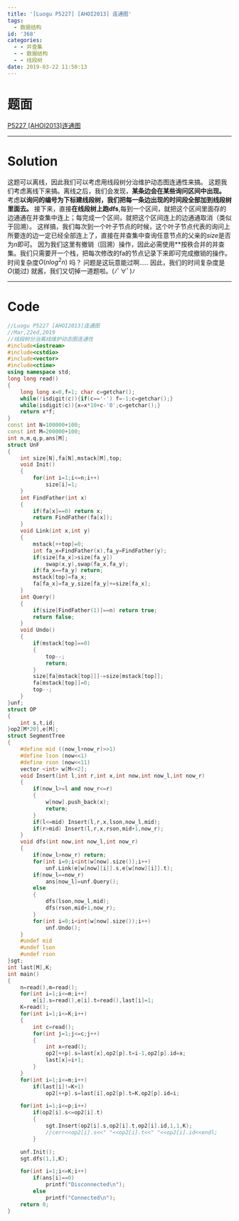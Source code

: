 ```yaml
---
title: '[Luogu P5227] [AHOI2013] 连通图'
tags:
  - 数据结构
id: '368'
categories:
  - - 并查集
  - - 数据结构
  - - 线段树
date: 2019-03-22 11:50:13
---
```


# 题面

[P5227 \[AHOI2013\]连通图](https://www.luogu.org/problemnew/show/P5227)

* * *

# Solution

这题可以离线，因此我们可以考虑用线段树分治维护动态图连通性来搞。 这题我们考虑离线下来搞。离线之后，我们会发现，**某条边会在某些询问区间中出现。** 考虑**以询问的编号为下标建线段树，我们把每一条边出现的时间段全部加到线段树里面去。** 接下来，直接**在线段树上跑dfs**,每到一个区间，就把这个区间里面存的边通通在并查集中连上；每完成一个区间，就把这个区间连上的边通通取消（类似于回溯）。 这样搞，我们每次到一个叶子节点的时候，这个叶子节点代表的询问上所要连的边一定已经全部连上了，直接在并查集中查询任意节点的父亲的$size$是否为$n$即可。 因为我们这里有撤销（回溯）操作，因此必需使用\*\*按秩合并的并查集。我们只需要开一个栈，把每次修改的fa的节点记录下来即可完成撤销的操作。 时间复杂度$O(nlog^2n)$ 吗？ 问题是这玩意能过啊..... 因此，我们的时间复杂度是$O($能过$)$ 就酱，我们又切掉一道题啦。(ﾉﾟ∀ﾟ)ﾉ

* * *

# Code

```cpp
//Luogu P5227 [AHOI2013]连通图
//Mar,22ed,2019
//线段树分治离线维护动态图连通性
#include<iostream>
#include<cstdio>
#include<vector>
#include<ctime>
using namespace std;
long long read()
{
    long long x=0,f=1; char c=getchar();
    while(!isdigit(c)){if(c=='-') f=-1;c=getchar();}
    while(isdigit(c)){x=x*10+c-'0';c=getchar();}
    return x*f;
}
const int N=100000+100;
const int M=200000+100;
int n,m,q,p,ans[M];
struct UnF
{   
    int size[N],fa[N],mstack[M],top;
    void Init()
    {
        for(int i=1;i<=n;i++)
            size[i]=1;
    }
    int FindFather(int x)
    {
        if(fa[x]==0) return x;
        return FindFather(fa[x]);
    }
    void Link(int x,int y)
    {
        mstack[++top]=0;
        int fa_x=FindFather(x),fa_y=FindFather(y);
        if(size[fa_x]>size[fa_y]) 
            swap(x,y),swap(fa_x,fa_y);
        if(fa_x==fa_y) return;
        mstack[top]=fa_x;   
        fa[fa_x]=fa_y,size[fa_y]+=size[fa_x];
    }
    int Query()
    {
        if(size[FindFather(1)]==n) return true;
        return false;
    }
    void Undo()
    {
        if(mstack[top]==0)
        {
            top--;
            return;
        }
        size[fa[mstack[top]]]-=size[mstack[top]];
        fa[mstack[top]]=0;
        top--;
    }
}unf;
struct OP
{
    int s,t,id;
}op2[M*20],e[M];
struct SegmentTree
{
    #define mid ((now_l+now_r)>>1)
    #define lson (now<<1)
    #define rson (now<<11)
    vector <int> w[M<<2];
    void Insert(int l,int r,int x,int now,int now_l,int now_r)
    {
        if(now_l>=l and now_r<=r)
        {
            w[now].push_back(x);
            return;
        }
        if(l<=mid) Insert(l,r,x,lson,now_l,mid);
        if(r>mid) Insert(l,r,x,rson,mid+1,now_r);
    }
    void dfs(int now,int now_l,int now_r)
    {
        if(now_l>now_r) return;
        for(int i=0;i<int(w[now].size());i++)
            unf.Link(e[w[now][i]].s,e[w[now][i]].t);
        if(now_l==now_r)
            ans[now_l]=unf.Query();
        else
        {
            dfs(lson,now_l,mid);
            dfs(rson,mid+1,now_r);
        }
        for(int i=0;i<int(w[now].size());i++)
            unf.Undo();
    }
    #undef mid
    #undef lson
    #undef rson
}sgt;
int last[M],K;
int main()
{
    n=read(),m=read();
    for(int i=1;i<=m;i++)
        e[i].s=read(),e[i].t=read(),last[i]=1;
    K=read();
    for(int i=1;i<=K;i++)
    {
        int c=read();
        for(int j=1;j<=c;j++)
        {
            int x=read();
            op2[++p].s=last[x],op2[p].t=i-1,op2[p].id=x;
            last[x]=i+1;
        }
    }
    for(int i=1;i<=m;i++)
        if(last[i]!=K+1)
            op2[++p].s=last[i],op2[p].t=K,op2[p].id=i;

    for(int i=1;i<=p;i++)
        if(op2[i].s<=op2[i].t)
        {
            sgt.Insert(op2[i].s,op2[i].t,op2[i].id,1,1,K);
            //cerr<<op2[i].s<<" "<<op2[i].t<<" "<<op2[i].id<<endl;
        }

    unf.Init();
    sgt.dfs(1,1,K);

    for(int i=1;i<=K;i++)
        if(ans[i]==0)
            printf("Disconnected\n");
        else
            printf("Connected\n");
    return 0;
}

```